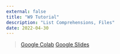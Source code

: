 ```yaml
---
external: false
title: "W9 Tutorial"
description: "List Comprehensions, Files"
date: 2022-04-30
---
```


> [Google Colab](https://colab.research.google.com/drive/1GMNwtkIue9z7GPfgYtSXqdVvBCEeirmA?usp=sharing)
> [Google Slides](https://docs.google.com/presentation/d/1tRioaMXDu6wpnr0d4UZqr4LV40J0GQwC4zk--_VqMBM/edit?usp=sharing)
